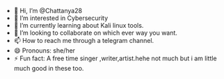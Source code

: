 - 👋 Hi, I’m @Chattanya28
- 👀 I’m interested in Cybersecurity
- 🌱 I’m currently learning about Kali linux tools.
- 💞️ I’m looking to collaborate on which ever way you want.
- 📫 How to reach me through a telegram channel.
- 😄 Pronouns: she/her
- ⚡ Fun fact: A free time singer ,writer,artist.hehe not much but i am little much good in these too.

<!---
Chattanya28/Chattanya28 is a ✨ special ✨ repository because its `README.md` (this file) appears on your GitHub profile.
You can click the Preview link to take a look at your changes.
--->
